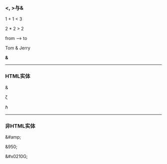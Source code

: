 ### <, >与&

1 + 1 < 3

2 * 2 > 2

from --> to

Tom & Jerry

__&__

------

### HTML实体

&amp;

&#950;

&#x0210F;

-------

### 非HTML实体

&#amp;

&950;

&#x0210G;